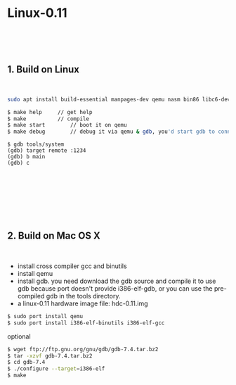 Linux-0.11
==========

<br><br><br>

## 1. Build on Linux

<br>

```bash
sudo apt install build-essential manpages-dev qemu nasm bin86 libc6-dev-i386 gcc-multilib g++-multilib
```

```bash
$ make help		// get help
$ make  		// compile
$ make start		// boot it on qemu
$ make debug		// debug it via qemu & gdb, you'd start gdb to connect it.
```

```gdb
$ gdb tools/system
(gdb) target remote :1234
(gdb) b main
(gdb) c
```

<br><br><br><br><br><br>

## 2. Build on Mac OS X

<br>

* install cross compiler gcc and binutils
* install qemu
* install gdb. you need download the gdb source and compile it to use gdb because port doesn't provide i386-elf-gdb, or you can use the pre-compiled gdb in the tools directory.
* a linux-0.11 hardware image file: hdc-0.11.img

```bash
$ sudo port install qemu
$ sudo port install i386-elf-binutils i386-elf-gcc
```

optional
```bash
$ wget ftp://ftp.gnu.org/gnu/gdb/gdb-7.4.tar.bz2
$ tar -xzvf gdb-7.4.tar.bz2
$ cd gdb-7.4
$ ./configure --target=i386-elf
$ make
```
